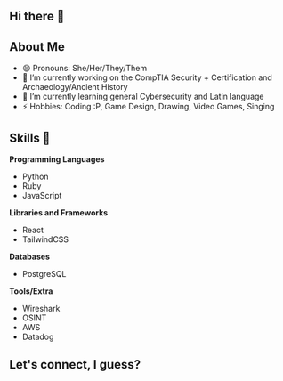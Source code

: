 ## Hi there 👋

## About Me

- 😄 Pronouns: She/Her/They/Them
- 🔭 I’m currently working on the CompTIA Security + Certification and Archaeology/Ancient History
- 🌱 I’m currently learning general Cybersecurity and Latin language
- ⚡ Hobbies: Coding :P, Game Design, Drawing, Video Games, Singing

## Skills :muscle:

**Programming Languages**
- Python
- Ruby
- JavaScript

**Libraries and Frameworks**
- React
- TailwindCSS

**Databases**
- PostgreSQL

**Tools/Extra**
- Wireshark
- OSINT
- AWS
- Datadog

## Let's connect, I guess?



